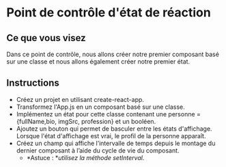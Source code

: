 # Point de contrôle d'état de réaction


## Ce que vous visez

Dans ce point de contrôle, nous allons créer notre premier composant basé sur une classe et nous allons également créer notre premier état.

## Instructions

* Créez un projet en utilisant create-react-app.
* Transformez l'App.js en un composant basé sur une classe.
* Implémentez un état pour cette classe contenant une personne = {fullName,bio, imgSrc, profession} et un booléen.
* Ajoutez un bouton qui permet de basculer entre les états d'affichage. Lorsque l'état d'affichage est vrai, le profil de la personne apparaît.
* Créez un champ qui affiche l’intervalle de temps depuis le montage du dernier composant à l’aide du cycle de vie du composant.
  * *Astuce : **utilisez la méthode setInterval.*
